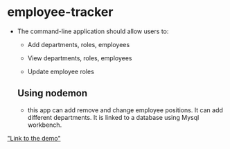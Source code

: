 # employee-tracker

- The command-line application should allow users to:

  - Add departments, roles, employees

  - View departments, roles, employees

  - Update employee roles

  ## Using nodemon

  - this app can add remove and change employee positions. It can add different departments. It is linked to a database using Mysql workbench.

["Link to the demo"](https://drive.google.com/file/d/1TJlwG7RbQg5spsf1blFrjkhSqbxZfC3-/view)